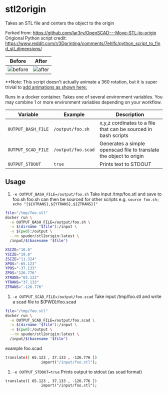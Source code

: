 # stl2origin

Takes an STL file and centers the object to the origin

Forked from: https://github.com/lar3ry/OpenSCAD---Move-STL-to-origin  
Origional Python script credit: https://www.reddit.com/r/3Dprinting/comments/7ehlfc/python_script_to_find_stl_dimensions/


|Before |After|
|---|---|
| ![before](./before.gif) | ![after](./aftter.gif) |

**Note: This script doesn't actually animate a 360 rotation, but it is super trivial to [add animations as shown here:](https://stackoverflow.com/questions/70468797/how-to-convert-stl-to-rotating-gif-using-openscad/70468907#70468907)

Runs in a docker container. Takes one of several environment variables. You may combine 1 or more environment variables depending on your workflow. 

| Variable | Example | Description | 
|---|---|---|
| `OUTPUT_BASH_FILE` | `/output/foo.sh` | x,y,z cordinates to a file that can be sourced in bash scripts|
| `OUTPUT_SCAD_FILE` | `/output/foo.scad` | Generates a simple openscad file to translate the object to origin
| `OUTPUT_STDOUT` | `true` | Prints text to STDOUT


## Usage

1. `-e OUTPUT_BASH_FILE=/output/foo.sh`
Take input /tmp/foo.stl and save to foo.sh
foo.sh can then be sourced for other scripts e.g.
`source foo.sh; echo "[${XTRANS},${YTRANS},${ZTRANS}]"`

```bash
file="/tmp/foo.stl"
docker run \
  -e OUTPUT_BASH_FILE=/output/foo.sh \
  -v $(dirname "$file"):/input \
  -v $(pwd):/output \
  --rm spuder/stl2origin:latest \
  /input/$(basename "$file")
```
```bash
XSIZE="10.0"
YSIZE="19.8"
ZSIZE="11.324"
XPOS="-65.123"
YPOS="-37.133"
ZPOS="126.776"
XTRANS="65.123"
YTRANS="37.133"
ZTRANS="-126.776"
```

1. `-e OUTPUT_SCAD_FILE=/output/foo.scad`
Take input /tmp/foo.stl and write a scad file to $(PWD)/foo.scad
```bash
file="/tmp/foo.stl"
docker run \
  -e OUTPUT_SCAD_FILE=/output/foo.scad \
  -v $(dirname "$file"):/input \
  -v $(pwd):/output \
  --rm spuder/stl2origin:latest \
  /input/$(basename "$file")
```

example foo.scad
```bash
translate([ 65.123 , 37.133 , -126.776 ])
                import("/input/foo.stl");
```

1. `-e OUTPUT_STDOUT=true`
Prints output to stdout (as scad format)

```
translate([ 65.123 , 37.133 , -126.776 ])
                import("/input/foo.stl");
```